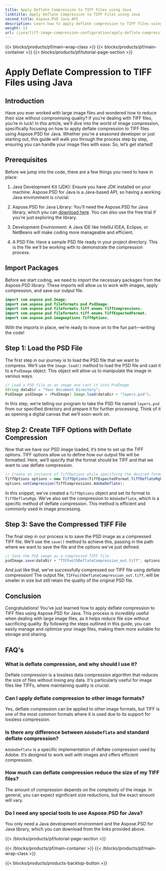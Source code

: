 ```yaml
---
title: Apply Deflate Compression to TIFF Files using Java
linktitle: Apply Deflate Compression to TIFF Files using Java
second_title: Aspose.PSD Java API
description: Learn how to apply deflate compression to TIFF files using Aspose.PSD for Java. Follow our step-by-step guide to efficiently reduce file size without losing quality.
weight: 13
url: /java/tiff-image-compression-configuration/apply-deflate-compression-tiff-files/
---
```


{{< blocks/products/pf/main-wrap-class >}}
{{< blocks/products/pf/main-container >}}
{{< blocks/products/pf/tutorial-page-section >}}

# Apply Deflate Compression to TIFF Files using Java

## Introduction

Have you ever worked with large image files and wondered how to reduce their size without compromising quality? If you’re dealing with TIFF files, you’re in luck! In this article, we’ll dive into the world of image compression, specifically focusing on how to apply deflate compression to TIFF files using Aspose.PSD for Java. Whether you're a seasoned developer or just starting out, this guide will walk you through the process step by step, ensuring you can handle your image files with ease. So, let’s get started!

## Prerequisites

Before we jump into the code, there are a few things you need to have in place:

1. Java Development Kit (JDK): Ensure you have JDK installed on your machine. Aspose.PSD for Java is a Java-based API, so having a working Java environment is crucial.
   
2. Aspose.PSD for Java Library: You’ll need the Aspose.PSD for Java library, which you can [download here](https://releases.aspose.com/psd/java/). You can also use the free trial if you're just exploring the library.

3. Development Environment: A Java IDE like IntelliJ IDEA, Eclipse, or NetBeans will make coding more manageable and efficient.

4. A PSD File: Have a sample PSD file ready in your project directory. This is the file we'll be working with to demonstrate the compression process.

## Import Packages

Before we start coding, we need to import the necessary packages from the Aspose.PSD library. These imports will allow us to work with images, apply compression, and save our output file.

```java
import com.aspose.psd.Image;
import com.aspose.psd.fileformats.psd.PsdImage;
import com.aspose.psd.fileformats.tiff.enums.TiffCompressions;
import com.aspose.psd.fileformats.tiff.enums.TiffExpectedFormat;
import com.aspose.psd.imageoptions.TiffOptions;
```

With the imports in place, we’re ready to move on to the fun part—writing the code!

## Step 1: Load the PSD File

The first step in our journey is to load the PSD file that we want to compress. We’ll use the `Image.load()` method to load the PSD file and cast it to a `PsdImage` object. This object will allow us to manipulate the image in various ways.

```java
// Load a PSD file as an image and cast it into PsdImage
String dataDir = "Your Document Directory";
PsdImage psdImage = (PsdImage) Image.load(dataDir + "layers.psd");
```

In this step, we’re telling our program to take the PSD file named `layers.psd` from our specified directory and prepare it for further processing. Think of it as opening a digital canvas that we’ll soon work on.

## Step 2: Create TIFF Options with Deflate Compression

Now that we have our PSD image loaded, it’s time to set up the TIFF options. TIFF options allow us to define how our output file will be formatted. Here, we’ll specify that the format should be TIFF and that we want to use deflate compression.

```java
// Create an instance of TiffOptions while specifying the desired format and compression
TiffOptions options = new TiffOptions(TiffExpectedFormat.TiffDeflateRgb);
options.setCompression(TiffCompressions.AdobeDeflate);
```

In this snippet, we’ve created a `TiffOptions` object and set its format to `TiffDeflateRgb`. We’ve also set the compression to `AdobeDeflate`, which is a specific method of deflate compression. This method is efficient and commonly used in image processing.

## Step 3: Save the Compressed TIFF File

The final step in our process is to save the PSD image as a compressed TIFF file. We’ll use the `save()` method to achieve this, passing in the path where we want to save the file and the options we’ve just defined.

```java
// Save the PSD image as a compressed TIFF file
psdImage.save(dataDir + "TIFFwithDeflateCompression_out.tiff", options);
```

And just like that, we’ve successfully compressed our TIFF file using deflate compression! The output file, `TIFFwithDeflateCompression_out.tiff`, will be smaller in size but still retain the quality of the original PSD file.

## Conclusion

Congratulations! You've just learned how to apply deflate compression to TIFF files using Aspose.PSD for Java. This process is incredibly useful when dealing with large image files, as it helps reduce file size without sacrificing quality. By following the steps outlined in this guide, you can easily manage and optimize your image files, making them more suitable for storage and sharing.

## FAQ's

### What is deflate compression, and why should I use it?
Deflate compression is a lossless data compression algorithm that reduces the size of files without losing any data. It's particularly useful for image files like TIFFs, where maintaining quality is crucial.

### Can I apply deflate compression to other image formats?
Yes, deflate compression can be applied to other image formats, but TIFF is one of the most common formats where it is used due to its support for lossless compression.

### Is there any difference between `AdobeDeflate` and standard deflate compression?
`AdobeDeflate` is a specific implementation of deflate compression used by Adobe. It’s designed to work well with images and offers efficient compression.

### How much can deflate compression reduce the size of my TIFF files?
The amount of compression depends on the complexity of the image. In general, you can expect significant size reductions, but the exact amount will vary.

### Do I need any special tools to use Aspose.PSD for Java?
You only need a Java development environment and the Aspose.PSD for Java library, which you can download from the links provided above.

{{< /blocks/products/pf/tutorial-page-section >}}

{{< /blocks/products/pf/main-container >}}
{{< /blocks/products/pf/main-wrap-class >}}

{{< blocks/products/products-backtop-button >}}
